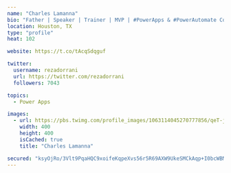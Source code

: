 ```yaml
---
name: "Charles Lamanna"
bio: "Father | Speaker | Trainer | MVP | #PowerApps & #PowerAutomate Community Super User | YouTuber Right-pointing triangle http://youtube.com/c/rezadorrani | Learn - Share - Clockwise rightwards and leftwards open circle arrows"
location: Houston, TX
type: "profile"
heat: 102

website: https://t.co/tAcqSdqguf

twitter:
  username: rezadorrani
  url: https://twitter.com/rezadorrani
  followers: 7043

topics:
  - Power Apps

images:
  - url: https://pbs.twimg.com/profile_images/1063114045270777856/qeT-jpWr_400x400.jpg
    width: 400
    height: 400
    isCached: true
    title: "Charles Lamanna"

secured: "ksyOjRo/3Vlt9PqaHQC9xoifeKqpeXvs56r5R69AXW9UkeSMCkAqp+I0bcWBMibEdAVH1XE+kpnq1rQNPOk+TGUgMWt2plk5030kP5sBqP43yOImrBoLdsLEu6lR0Fil9ywXAQnNIPHKqhY3dlbka/55bVtkxk+YHwBwAgyRtL+uikJgQ7SbOVhYrcIE1VRwc95Pb8PhpLQzFK6IB387TwaThWg0hurvSZ58sTdGjsN6BFrHYhfO0o6sR/47us3hvxs1UPAl7gq+GpJkfCe1+QfPia5OyxXDXNvWouXvDc1lxLJl43Rb8ABJbsb5MEpE/7C3Y+dkUVEg/fm1b69WIxenvnwLM7m11Djj7VICKapMBZjP6dBg7QxB7bwM0yYbPdlAr6vYAq2PZPiChleJAKxnkg0KzVMjtoG567FXMEc=;uGxD3o2R68inGFsKS5GClw=="
---
```


